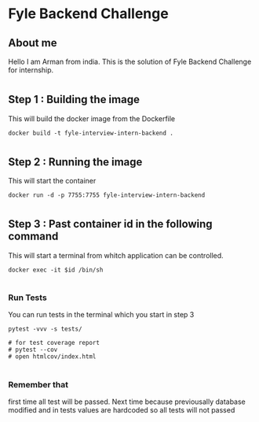 # Fyle Backend Challenge

## About me
Hello I am Arman from india. This is the solution of Fyle Backend Challenge for internship.


#
## Step 1 : Building the image
This will build the docker image from the Dockerfile
```
docker build -t fyle-interview-intern-backend .
```

#
## Step 2 : Running the image
This will start the container
```
docker run -d -p 7755:7755 fyle-interview-intern-backend
```

#
## Step 3 : Past container id in the following command
This will start a terminal from whitch application can be controlled.
```
docker exec -it $id /bin/sh
```

#
### Run Tests
You can run tests in the terminal which you start in step 3
```
pytest -vvv -s tests/

# for test coverage report
# pytest --cov
# open htmlcov/index.html
```

#
### Remember that
first time all test will be passed. 
Next time because previousally database modified and in tests values are hardcoded so all tests will not passed